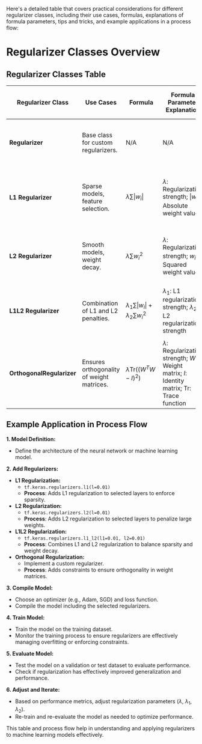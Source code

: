 Here's a detailed table that covers practical considerations for different regularizer classes, including their use cases, formulas, explanations of formula parameters, tips and tricks, and example applications in a process flow:


<body>
    <script src="https://cdnjs.cloudflare.com/ajax/libs/mathjax/2.7.7/MathJax.js?config=TeX-MML-AM_CHTML" async></script>
    <link rel="stylesheet" href="https://cdnjs.cloudflare.com/ajax/libs/KaTeX/0.15.2/katex.min.css">
    <script src="https://cdnjs.cloudflare.com/ajax/libs/KaTeX/0.15.2/katex.min.js"></script>
    <script src="https://cdnjs.cloudflare.com/ajax/libs/KaTeX/0.15.2/contrib/auto-render.min.js"></script>
    <script>
        document.addEventListener("DOMContentLoaded", function() {
            renderMathInElement(document.body, {
                delimiters: [
                    { left: "$$", right: "$$", display: true },
                    { left: "$", right: "$", display: false }
                ]
            });
        });
    </script>   
</body>

# Regularizer Classes Overview

## Regularizer Classes Table

| **Regularizer Class**    | **Use Cases**                                    | **Formula**                                           | **Formula Parameter Explanation**                              | **Tips and Tricks**                              | **Example Application in Process Flow**                            |
|--------------------------|--------------------------------------------------|------------------------------------------------------|---------------------------------------------------------------|--------------------------------------------------|--------------------------------------------------------------------|
| **Regularizer**          | Base class for custom regularizers.              | N/A                                                  | N/A                                                           | Provides a framework for custom regularizers.    | Implement custom regularization by inheriting from this class.      |
| **L1 Regularizer**       | Sparse models, feature selection.               | $\lambda \sum \|w_i\|$                            | $\lambda$: Regularization strength; $\|w_i\|$: Absolute weight values | Promotes sparsity; be cautious with $\lambda$ to avoid underfitting. | Apply in models where feature sparsity is desired (e.g., Lasso regression). |
| **L2 Regularizer**       | Smooth models, weight decay.                    | $\lambda \sum w_i^2$                            | $\lambda$: Regularization strength; $w_i^2$: Squared weight values | Helps prevent overfitting by penalizing large weights; moderate $\lambda$ values are recommended. | Apply in models to control weight magnitude (e.g., Ridge regression). |
| **L1L2 Regularizer**     | Combination of L1 and L2 penalties.              | $\lambda_1 \sum \|w_i\| + \lambda_2 \sum w_i^2$  | $\lambda_1$: L1 regularization strength; $\lambda_2$: L2 regularization strength | Balances sparsity and weight decay; tune both $\lambda_1$ and $\lambda_2$ for optimal results. | Use when a balance of sparsity and weight control is needed (e.g., Elastic Net). |
| **OrthogonalRegularizer**| Ensures orthogonality of weight matrices.        | $\lambda \text{Tr}((W^T W - I)^2)$              | $\lambda$: Regularization strength; $W$: Weight matrix; $I$: Identity matrix; $\text{Tr}$: Trace function | Useful for decorrelated features; can be computationally intensive. | Apply to ensure weights in neural networks are orthogonal.           |

## Example Application in Process Flow

**1. Model Definition:**
   - Define the architecture of the neural network or machine learning model.

**2. Add Regularizers:**
   - **L1 Regularization:**
     - `tf.keras.regularizers.l1(l=0.01)`
     - **Process**: Adds L1 regularization to selected layers to enforce sparsity.
   - **L2 Regularization:**
     - `tf.keras.regularizers.l2(l=0.01)`
     - **Process**: Adds L2 regularization to selected layers to penalize large weights.
   - **L1L2 Regularization:**
     - `tf.keras.regularizers.l1_l2(l1=0.01, l2=0.01)`
     - **Process**: Combines L1 and L2 regularization to balance sparsity and weight decay.
   - **Orthogonal Regularization:**
     - Implement a custom regularizer.
     - **Process**: Adds constraints to ensure orthogonality in weight matrices.

**3. Compile Model:**
   - Choose an optimizer (e.g., Adam, SGD) and loss function.
   - Compile the model including the selected regularizers.

**4. Train Model:**
   - Train the model on the training dataset.
   - Monitor the training process to ensure regularizers are effectively managing overfitting or enforcing constraints.

**5. Evaluate Model:**
   - Test the model on a validation or test dataset to evaluate performance.
   - Check if regularization has effectively improved generalization and performance.

**6. Adjust and Iterate:**
   - Based on performance metrics, adjust regularization parameters ($\lambda$, $\lambda_1$, $\lambda_2$).
   - Re-train and re-evaluate the model as needed to optimize performance.

This table and process flow help in understanding and applying regularizers to machine learning models effectively.
